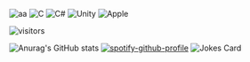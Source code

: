 ![aa](https://user-images.githubusercontent.com/66951820/206536190-10f95d8c-def6-479a-bce0-cb315f1769eb.gif)
![C](https://img.shields.io/badge/c-%2300599C.svg?style=for-the-badge&logo=c&logoColor=white)
![C#](https://img.shields.io/badge/c%23-%23239120.svg?style=for-the-badge&logo=c-sharp&logoColor=white)
![Unity](https://img.shields.io/badge/unity-%23000000.svg?style=for-the-badge&logo=unity&logoColor=white)
![Apple](https://img.shields.io/badge/Apple-%23000000.svg?style=for-the-badge&logo=apple&logoColor=white)

![visitors](https://visitor-badge.glitch.me/badge?page_id=t1coz.visitors-badge&left_color=black&right_color=red)

![Anurag's GitHub stats](https://github-readme-stats.vercel.app/api?username=t1coz&show_icons=true&theme=dark)
[![spotify-github-profile](https://spotify-github-profile.vercel.app/api/view?uid=4xtlj3k4q6ongzr62qzj7xhwf&cover_image=true&theme=novatorem&show_offline=true&background_color=121212&bar_color=79fe96&bar_color_cover=false)](https://spotify-github-profile.vercel.app/api/view?uid=4xtlj3k4q6ongzr62qzj7xhwf&redirect=true)
<img src="https://readme-jokes.vercel.app/api?theme=watermelon&hideBorder&bgColor=black" alt="Jokes Card" />
